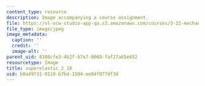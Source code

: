 ```yaml
---
content_type: resource
description: Image accompanying a course assignment.
file: https://ol-ocw-studio-app-qa.s3.amazonaws.com/courses/3-22-mechanical-behavior-of-materials-spring-2008/b8a49f319110b7bd1584ee84f077df3d_superelastic_2_18.jpg
file_type: image/jpeg
image_metadata:
  caption: ''
  credit: ''
  image-alt: ''
parent_uid: 8388cfe3-4b2f-b7e7-0060-faf27a65e652
resourcetype: Image
title: superelastic_2_18
uid: b8a49f31-9110-b7bd-1584-ee84f077df3d
---
```


